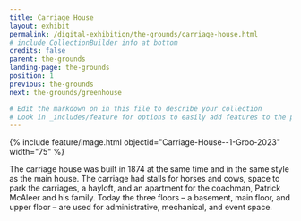 ```yaml
---
title: Carriage House
layout: exhibit
permalink: /digital-exhibition/the-grounds/carriage-house.html
# include CollectionBuilder info at bottom
credits: false
parent: the-grounds
landing-page: the-grounds
position: 1
previous: the-grounds
next: the-grounds/greenhouse

# Edit the markdown on in this file to describe your collection
# Look in _includes/feature for options to easily add features to the page
---
```


{% include feature/image.html objectid="Carriage-House--1-Groo-2023" width="75" %}

The carriage house was built in 1874 at the same time and in the same style as the main house. The carriage had stalls for horses and cows, space to park the carriages, a hayloft, and an apartment for the coachman, Patrick McAleer and his family. Today the three floors – a basement, main floor, and upper floor – are used for administrative, mechanical, and event space. 
